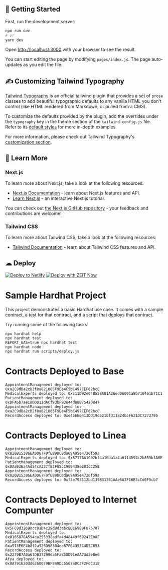 


## 🚀 Getting Started

First, run the development server:

```bash
npm run dev
# or
yarn dev
```

Open [http://localhost:3000](http://localhost:3000) with your browser to see the result.

You can start editing the page by modifying `pages/index.js`. The page auto-updates as you edit the file.

## ✍ Customizing Tailwind Typography

[Tailwind Typography](https://github.com/tailwindlabs/tailwindcss-typography) is an official tailwind plugin that provides a set of `prose` classes to add beautiful typographic defaults to any vanilla HTML you don't control (like HTML rendered from Markdown, or pulled from a CMS).

To customize the defaults provided by the plugin, add the overrides under the `typography` key in the theme section of the `tailwind.config.js` file. Refer to its [default styles](https://github.com/tailwindlabs/tailwindcss-typography/blob/master/src/styles.js) for more in-depth examples.

For more information, please check out Tailwind Typography's [customization section](https://github.com/tailwindlabs/tailwindcss-typography#customization).

## 📖 Learn More

### Next.js

To learn more about Next.js, take a look at the following resources:

- [Next.js Documentation](https://nextjs.org/docs) - learn about Next.js features and API.
- [Learn Next.js](https://nextjs.org/learn) - an interactive Next.js tutorial.

You can check out [the Next.js GitHub repository](https://github.com/vercel/next.js) - your feedback and contributions are welcome!

### Tailwind CSS

To learn more about Tailwind CSS, take a look at the following resources:

- [Tailwind Documentation](https://tailwindcss.com/) - learn about Tailwind CSS features and API.


## ☁ Deploy

[![Deploy to Netlify](https://www.netlify.com/img/deploy/button.svg)](https://app.netlify.com/start/deploy?repository=https://github.com/kumard3/dev-ui-templates/tree/main/template-9)  [![Deploy with ZEIT Now](https://zeit.co/button)](https://zeit.co/import/project?template=https://github.com/kumard3/dev-ui-templates/tree/main/template-9)


# Sample Hardhat Project

This project demonstrates a basic Hardhat use case. It comes with a sample contract, a test for that contract, and a script that deploys that contract.

Try running some of the following tasks:

```shell
npx hardhat help
npx hardhat test
REPORT_GAS=true npx hardhat test
npx hardhat node
npx hardhat run scripts/deploy.js
```
# Contracts Deployed to Base 
```shell
AppointmentManagement deployed to: 0xa2C9dBa2cD2f8a021865F9Ee4F5bC497CEF62bcC
MedicalExperts deployed to: 0xc11D92e648558A01A26ed0600Ca8b710461b71C1
PatientManagement deployed to: 0xDFA6b7ae18DDD11dACf93bF93644d08B75420847
AppointmentManagement deployed to: 0xa2C9dBa2cD2f8a021865F9Ee4F5bC497CEF62bcC
RecordAccess deployed to: 0xe45EE6413Dd19d521bf311824baF621DC727279b
```
# Contracts Deployed to Linea
```shell
AppointmentManagement deployed to: 0x820B15386EA0D67F0fE89DC0da69A95e4726f59a
MedicalExperts deployed to: 0x8717AA1C02bf4a16aa1a4a6114594c2b855bfA8E
PatientManagement deployed to: 0x0Aa93Ea4Ad54cA337f83F85cC909438e281cC25B
AppointmentManagement deployed to: 0x820B15386EA0D67F0fE89DC0da69A95e4726f59a
RecordAccess deployed to: 0xf3e793112bd139B31361AAe5A3F16E3cCd0F5cb7
```
# Contracts Deployed to Internet Compunter
```shell
AppointmentManagement deployed to: 
0x5FC8d32690cc91D4c39d9d3abcBD16989F875707
MedicalExperts deployed to:
0x0165878A594ca255338adfa4d48449f69242Eb8F
PatientManagement deployed to:
0xa513E6E4b8f2a923D98304ec87F64353C4D5C853
RecordAccess deployed to:
0x2279B7A0a67DB372996a5FaB50D91eAA73d2eBe6
Afya deployed to:
0x8A791620dd6260079BF849Dc5567aDC3F2FdC318
```